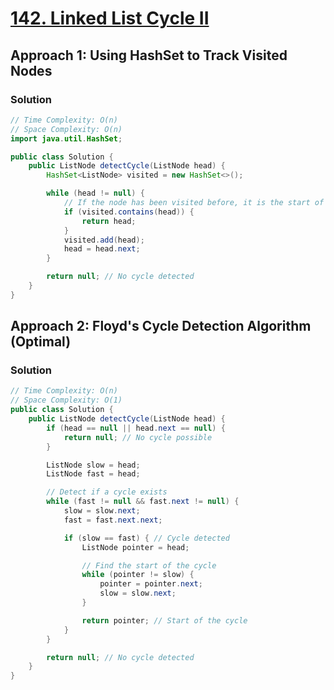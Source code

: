 # [142. Linked List Cycle II](https://leetcode.com/problems/linked-list-cycle-ii/)

## Approach 1: Using HashSet to Track Visited Nodes

### Solution
```java
// Time Complexity: O(n)
// Space Complexity: O(n)
import java.util.HashSet;

public class Solution {
    public ListNode detectCycle(ListNode head) {
        HashSet<ListNode> visited = new HashSet<>();

        while (head != null) {
            // If the node has been visited before, it is the start of the cycle
            if (visited.contains(head)) {
                return head;
            }
            visited.add(head);
            head = head.next;
        }

        return null; // No cycle detected
    }
}
```

## Approach 2: Floyd's Cycle Detection Algorithm (Optimal)

### Solution
```java
// Time Complexity: O(n)
// Space Complexity: O(1)
public class Solution {
    public ListNode detectCycle(ListNode head) {
        if (head == null || head.next == null) {
            return null; // No cycle possible
        }

        ListNode slow = head;
        ListNode fast = head;

        // Detect if a cycle exists
        while (fast != null && fast.next != null) {
            slow = slow.next;
            fast = fast.next.next;

            if (slow == fast) { // Cycle detected
                ListNode pointer = head;

                // Find the start of the cycle
                while (pointer != slow) {
                    pointer = pointer.next;
                    slow = slow.next;
                }

                return pointer; // Start of the cycle
            }
        }

        return null; // No cycle detected
    }
}
```